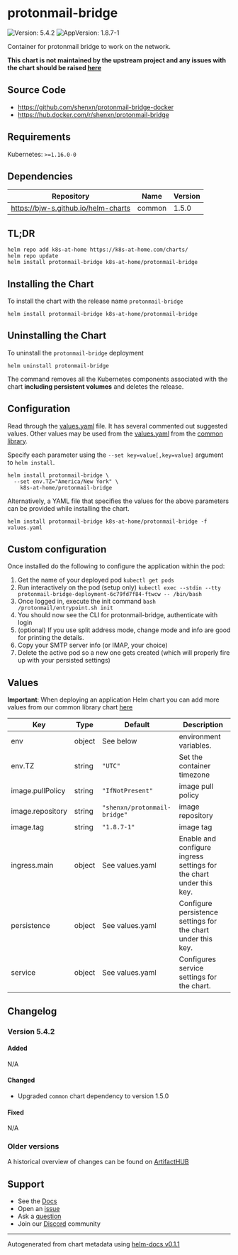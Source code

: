 # protonmail-bridge

![Version: 5.4.2](https://img.shields.io/badge/Version-5.4.2-informational?style=flat-square) ![AppVersion: 1.8.7-1](https://img.shields.io/badge/AppVersion-1.8.7--1-informational?style=flat-square)

Container for protonmail bridge to work on the network.

**This chart is not maintained by the upstream project and any issues with the chart should be raised [here](https://github.com/k8s-at-home/charts/issues/new/choose)**

## Source Code

* <https://github.com/shenxn/protonmail-bridge-docker>
* <https://hub.docker.com/r/shenxn/protonmail-bridge>

## Requirements

Kubernetes: `>=1.16.0-0`

## Dependencies

| Repository | Name | Version |
|------------|------|---------|
| https://bjw-s.github.io/helm-charts | common | 1.5.0 |

## TL;DR

```console
helm repo add k8s-at-home https://k8s-at-home.com/charts/
helm repo update
helm install protonmail-bridge k8s-at-home/protonmail-bridge
```

## Installing the Chart

To install the chart with the release name `protonmail-bridge`

```console
helm install protonmail-bridge k8s-at-home/protonmail-bridge
```

## Uninstalling the Chart

To uninstall the `protonmail-bridge` deployment

```console
helm uninstall protonmail-bridge
```

The command removes all the Kubernetes components associated with the chart **including persistent volumes** and deletes the release.

## Configuration

Read through the [values.yaml](./values.yaml) file. It has several commented out suggested values.
Other values may be used from the [values.yaml](https://github.com/k8s-at-home/library-charts/tree/main/charts/stable/common/values.yaml) from the [common library](https://github.com/k8s-at-home/library-charts/tree/main/charts/stable/common).

Specify each parameter using the `--set key=value[,key=value]` argument to `helm install`.

```console
helm install protonmail-bridge \
  --set env.TZ="America/New York" \
    k8s-at-home/protonmail-bridge
```

Alternatively, a YAML file that specifies the values for the above parameters can be provided while installing the chart.

```console
helm install protonmail-bridge k8s-at-home/protonmail-bridge -f values.yaml
```

## Custom configuration

Once installed do the following to configure the application within the pod:

1. Get the name of your deployed pod `kubectl get pods`
2. Run interactively on the pod (setup only) `kubectl exec --stdin --tty protonmail-bridge-deployment-6c79fd7f84-ftwcw -- /bin/bash`
3. Once logged in, execute the init command `bash /protonmail/entrypoint.sh init`
4. You should now see the CLI for protonmail-bridge, authenticate with login
5. (optional) If you use split address mode, change mode and info are good for printing the details.
6. Copy your SMTP server info (or IMAP, your choice)
7. Delete the active pod so a new one gets created (which will properly fire up with your persisted settings)

## Values

**Important**: When deploying an application Helm chart you can add more values from our common library chart [here](https://github.com/k8s-at-home/library-charts/tree/main/charts/stable/common)

| Key | Type | Default | Description |
|-----|------|---------|-------------|
| env | object | See below | environment variables. |
| env.TZ | string | `"UTC"` | Set the container timezone |
| image.pullPolicy | string | `"IfNotPresent"` | image pull policy |
| image.repository | string | `"shenxn/protonmail-bridge"` | image repository |
| image.tag | string | `"1.8.7-1"` | image tag |
| ingress.main | object | See values.yaml | Enable and configure ingress settings for the chart under this key. |
| persistence | object | See values.yaml | Configure persistence settings for the chart under this key. |
| service | object | See values.yaml | Configures service settings for the chart. |

## Changelog

### Version 5.4.2

#### Added

N/A

#### Changed

* Upgraded `common` chart dependency to version 1.5.0

#### Fixed

N/A

### Older versions

A historical overview of changes can be found on [ArtifactHUB](https://artifacthub.io/packages/helm/k8s-at-home/protonmail-bridge?modal=changelog)

## Support

- See the [Docs](https://docs.k8s-at-home.com/our-helm-charts/getting-started/)
- Open an [issue](https://github.com/k8s-at-home/charts/issues/new/choose)
- Ask a [question](https://github.com/k8s-at-home/organization/discussions)
- Join our [Discord](https://discord.gg/sTMX7Vh) community

----------------------------------------------
Autogenerated from chart metadata using [helm-docs v0.1.1](https://github.com/k8s-at-home/helm-docs/releases/v0.1.1)
